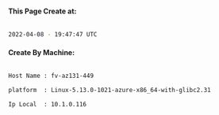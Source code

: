 
   
#### This Page Create at:

```bash

2022-04-08 - 19:47:47 UTC

```

#### Create By Machine:

```bash

Host Name : fv-az131-449

platform  : Linux-5.13.0-1021-azure-x86_64-with-glibc2.31

Ip Local  : 10.1.0.116

```

